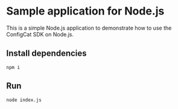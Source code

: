 # Sample application for Node.js

This is a simple Node.js application to demonstrate how to use the ConfigCat SDK on Node.js.

## Install dependencies

```
npm i
```

## Run 

```
node index.js
```